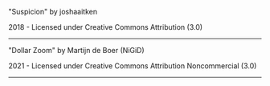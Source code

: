 "Suspicion"
by joshaaitken

2018 - Licensed under
Creative Commons
Attribution (3.0)

---
"Dollar Zoom"
by Martijn de Boer (NiGiD)

2021 - Licensed under
Creative Commons
Attribution Noncommercial (3.0)

---
